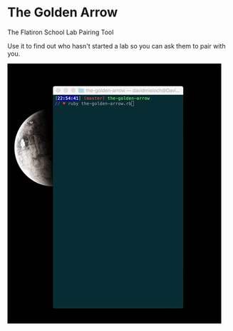 # The Golden Arrow
The Flatiron School Lab Pairing Tool

Use it to find out who hasn't started a lab so you can ask them to pair with you.

![](https://github.com/drumnation/the-golden-arrow/blob/master/demo.gif)
